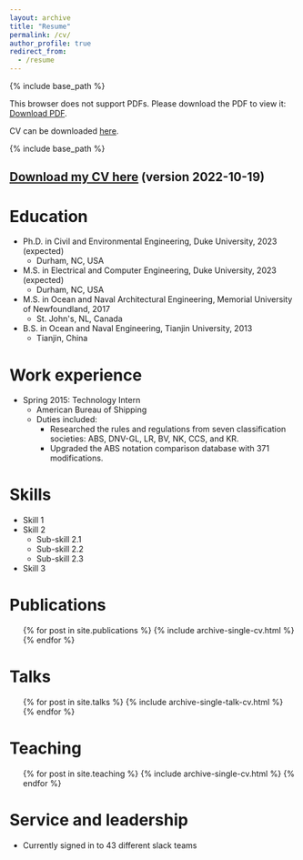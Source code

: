 ```yaml
---
layout: archive
title: "Resume"
permalink: /cv/
author_profile: true
redirect_from:
  - /resume
---
```


{% include base_path %}


<object data="/files/CV_2022-10-19.pdf" type="application/pdf" width="100%" height="60%" frameborder="no" border="0" marginwidth="0" marginheight="0" padding="0">
    <p>This browser does not support PDFs. Please download the PDF to view it: <a href="/files/CV_2022-10-19.pdf">Download PDF</a>.</p>
</object>


CV can be downloaded [here](/files/CV_2022-10-19.pdf).


{% include base_path %}

## [Download my CV here](http://boyangzhangphd.github.io/files/CV_2022-10-19.pdf) (version 2022-10-19)


Education
======
* Ph.D. in Civil and Environmental Engineering, Duke University, 2023 (expected)
  - Durham, NC, USA
* M.S. in Electrical and Computer Engineering, Duke University, 2023 (expected)
  - Durham, NC, USA
* M.S. in Ocean and Naval Architectural Engineering, Memorial University of Newfoundland, 2017
  - St. John's, NL, Canada
* B.S. in Ocean and Naval Engineering, Tianjin University, 2013
  - Tianjin, China

Work experience
======
* Spring 2015: Technology Intern
  * American Bureau of Shipping
  * Duties included: 
    - Researched the rules and regulations from seven classification societies: ABS, DNV-GL, LR, BV, NK, CCS, and KR.
    - Upgraded the ABS notation comparison database with 371 modifications.


Skills
======
* Skill 1
* Skill 2
  * Sub-skill 2.1
  * Sub-skill 2.2
  * Sub-skill 2.3
* Skill 3

Publications
======
  <ul>{% for post in site.publications %}
    {% include archive-single-cv.html %}
  {% endfor %}</ul>
  
Talks
======
  <ul>{% for post in site.talks %}
    {% include archive-single-talk-cv.html %}
  {% endfor %}</ul>
  
Teaching
======
  <ul>{% for post in site.teaching %}
    {% include archive-single-cv.html %}
  {% endfor %}</ul>
  
Service and leadership
======
* Currently signed in to 43 different slack teams
